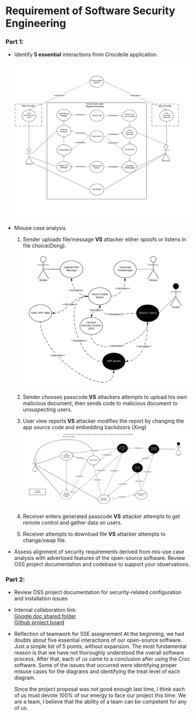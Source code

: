 # Requirement of Software Security Engineering

### Part 1: 
* Identify **5 essential** interactions from Crocdeile application.

  ![User case diagram](image/userdigram.png)

* Misuse case analysis
  1. Sender uploads file/message **VS** attacker either spoofs or listens in file choice(Dong).
  ![Misuse of uploading phase](image/upload.png)
  
  2. Sender chooses passcode **VS** attackers attempts to upload his own malicious document, then sends code to malicious document to unsuspecting users.
  3. User view reports **VS** attacker modifies the report by changing the app source code and embedding backdoors (Xing)
  ![Misuse of view report](image/misuse3.png)
  
  4. Receiver enters generated passcode **VS** attacker attempts to get remote control and gather data on users.
  5. Receiver attempts to download file **VS** attacker attempts to change/swap file.


* Assess alignment of security requirements derived from mis-use case analysis with advertised features of the open-source software. Review OSS project documentation and         codebase to support your observations. 

### Part 2: 
* Review OSS project documentation for security-related configuration and installation issues

* Internal collaboration link:  
  [Google doc shared folder](https://drive.google.com/drive/folders/1KaGGMMrWPBGJOGmv-B71ekzhYPtE84PG)  
  [Github project board](https://github.com/ZexiXin/CYBR8420/projects/1)


* Reflection of teamwork for SSE assignement
  At the beginning, we had doubts about five essential interactions of our open-source software. Just a simple list of 5 points, without expansion. 
  The most fundamental reason is that we have not thoroughly understood the overall software process. After that, each of us came to a conclusion after using the Croc software.
  Some of the issues that occurred were identifying proper misuse cases for the diagrams and identifying the treat level of each diagram.

  Since the project proposal was not good enough last time, I think each of us must devote 100% of our energy to face our project this time. 
  We are a team, I believe that the ability of a team can be competent for any of us.


